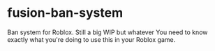 # fusion-ban-system
Ban system for Roblox. Still a big WIP but whatever
You need to know exactly what you're doing to use this in your Roblox game.
